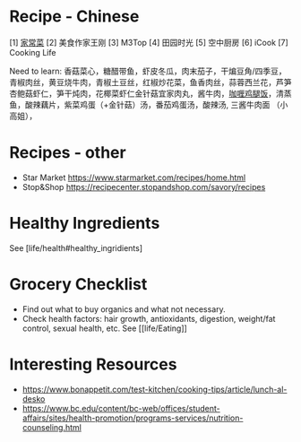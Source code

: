 # Recipe - Chinese
[1] [家常菜](https://www.youtube.com/channel/UCNAfaoF_f7pVx90E6yWgHyg) [2] 美食作家王刚 [3] M3Top [4] 田园时光 [5] 空中厨房 [6] iCook [7] Cooking Life

Need to learn: 香菇菜心，糖醋带鱼，虾皮冬瓜，肉末茄子，干煸豆角/四季豆，青椒肉丝，黄豆烧牛肉，青椒土豆丝，红椒炒花菜，鱼香肉丝，蒜蓉西兰花，芦笋杏鲍菇虾仁，笋干炖肉，花椰菜虾仁金针菇宜家肉丸，酱牛肉，[咖喱鸡腿饭](https://www.dealmoon.com/post/351447?ck=56bc3ebe637f7e0fa6798fcdf712cf73)，清蒸鱼，酸辣藕片，紫菜鸡蛋（+金针菇）汤，番茄鸡蛋汤，酸辣汤, 三酱牛肉面 （小高姐），

# Recipes - other
- Star Market https://www.starmarket.com/recipes/home.html
- Stop&Shop https://recipecenter.stopandshop.com/savory/recipes

# Healthy Ingredients
See [life/health#healthy_ingridients]

# Grocery Checklist
- Find out what to buy organics and what not necessary.
- Check health factors: hair growth, antioxidants, digestion, weight/fat control, sexual health, etc. See [[life/Eating]]

# Interesting Resources
- https://www.bonappetit.com/test-kitchen/cooking-tips/article/lunch-al-desko
- https://www.bc.edu/content/bc-web/offices/student-affairs/sites/health-promotion/programs-services/nutrition-counseling.html
